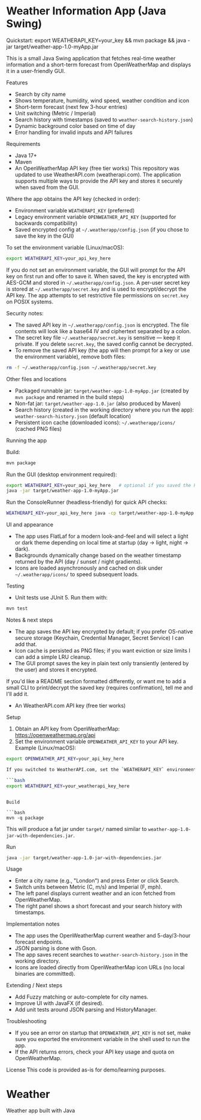 # Weather Information App (Java Swing)

Quickstart: export WEATHERAPI_KEY=your_key && mvn package && java -jar target/weather-app-1.0-myApp.jar

This is a small Java Swing application that fetches real-time weather information and a short-term forecast from OpenWeatherMap and displays it in a user-friendly GUI.

Features
- Search by city name
- Shows temperature, humidity, wind speed, weather condition and icon
- Short-term forecast (next few 3-hour entries)
- Unit switching (Metric / Imperial)
- Search history with timestamps (saved to `weather-search-history.json`)
- Dynamic background color based on time of day
- Error handling for invalid inputs and API failures

Requirements
- Java 17+
- Maven
- An OpenWeatherMap API key (free tier works)
This repository was updated to use WeatherAPI.com (weatherapi.com). The application supports multiple ways to provide the API key and stores it securely when saved from the GUI.

Where the app obtains the API key (checked in order):

- Environment variable `WEATHERAPI_KEY` (preferred)
- Legacy environment variable `OPENWEATHER_API_KEY` (supported for backwards compatibility)
- Saved encrypted config at `~/.weatherapp/config.json` (if you chose to save the key in the GUI)

To set the environment variable (Linux/macOS):

```bash
export WEATHERAPI_KEY=your_api_key_here
```

If you do not set an environment variable, the GUI will prompt for the API key on first run and offer to save it. When saved, the key is encrypted with AES-GCM and stored in `~/.weatherapp/config.json`. A per-user secret key is stored at `~/.weatherapp/secret.key` and is used to encrypt/decrypt the API key. The app attempts to set restrictive file permissions on `secret.key` on POSIX systems.

Security notes:

- The saved API key in `~/.weatherapp/config.json` is encrypted. The file contents will look like a base64 IV and ciphertext separated by a colon.
- The secret key file `~/.weatherapp/secret.key` is sensitive — keep it private. If you delete `secret.key`, the saved config cannot be decrypted.
- To remove the saved API key (the app will then prompt for a key or use the environment variable), remove both files:

```bash
rm -f ~/.weatherapp/config.json ~/.weatherapp/secret.key
```

Other files and locations

- Packaged runnable jar: `target/weather-app-1.0-myApp.jar` (created by `mvn package` and renamed in the build steps)
- Non-fat jar: `target/weather-app-1.0.jar` (also produced by Maven)
- Search history (created in the working directory where you run the app): `weather-search-history.json` (default location)
- Persistent icon cache (downloaded icons): `~/.weatherapp/icons/` (cached PNG files)

Running the app

Build:

```bash
mvn package
```

Run the GUI (desktop environment required):

```bash
export WEATHERAPI_KEY=your_api_key_here   # optional if you saved the key
java -jar target/weather-app-1.0-myApp.jar
```

Run the ConsoleRunner (headless-friendly) for quick API checks:

```bash
WEATHERAPI_KEY=your_api_key_here java -cp target/weather-app-1.0-myApp.jar com.weatherapp.ConsoleRunner London metric
```

UI and appearance

- The app uses FlatLaf for a modern look-and-feel and will select a light or dark theme depending on local time at startup (day → light, night → dark).
- Backgrounds dynamically change based on the weather timestamp returned by the API (day / sunset / night gradients).
- Icons are loaded asynchronously and cached on disk under `~/.weatherapp/icons/` to speed subsequent loads.

Testing

- Unit tests use JUnit 5. Run them with:

```bash
mvn test
```

Notes & next steps

- The app saves the API key encrypted by default; if you prefer OS-native secure storage (Keychain, Credential Manager, Secret Service) I can add that.
- Icon cache is persisted as PNG files; if you want eviction or size limits I can add a simple LRU cleanup.
- The GUI prompt saves the key in plain text only transiently (entered by the user) and stores it encrypted.

If you'd like a README section formatted differently, or want me to add a small CLI to print/decrypt the saved key (requires confirmation), tell me and I'll add it.

- An WeatherAPI.com API key (free tier works)

Setup
1. Obtain an API key from OpenWeatherMap: https://openweathermap.org/api
2. Set the environment variable `OPENWEATHER_API_KEY` to your API key. Example (Linux/macOS):

```bash
export OPENWEATHER_API_KEY=your_api_key_here

If you switched to WeatherAPI.com, set the `WEATHERAPI_KEY` environment variable instead (or `OPENWEATHER_API_KEY` will still be accepted as a legacy name):

```bash
export WEATHERAPI_KEY=your_weatherapi_key_here
```
```

Build

```bash
mvn -q package
```

This will produce a fat jar under `target/` named similar to `weather-app-1.0-jar-with-dependencies.jar`.

Run

```bash
java -jar target/weather-app-1.0-jar-with-dependencies.jar
```

Usage
- Enter a city name (e.g., "London") and press Enter or click Search.
- Switch units between Metric (C, m/s) and Imperial (F, mph).
- The left panel displays current weather and an icon fetched from OpenWeatherMap.
- The right panel shows a short forecast and your search history with timestamps.

Implementation notes
- The app uses the OpenWeatherMap current weather and 5-day/3-hour forecast endpoints.
- JSON parsing is done with Gson.
- The app saves recent searches to `weather-search-history.json` in the working directory.
- Icons are loaded directly from OpenWeatherMap icon URLs (no local binaries are committed).

Extending / Next steps
- Add Fuzzy matching or auto-complete for city names.
- Improve UI with JavaFX (if desired).
- Add unit tests around JSON parsing and HistoryManager.

Troubleshooting
- If you see an error on startup that `OPENWEATHER_API_KEY` is not set, make sure you exported the environment variable in the shell used to run the app.
- If the API returns errors, check your API key usage and quota on OpenWeatherMap.

License
This code is provided as-is for demo/learning purposes.
# Weather
Weather app built with Java

